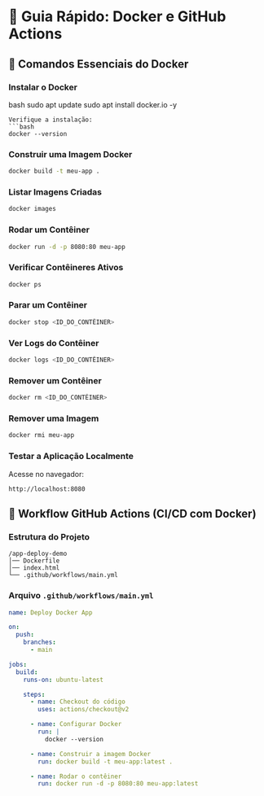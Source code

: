 # 📌 Guia Rápido: Docker e GitHub Actions

## 🐳 Comandos Essenciais do Docker

### Instalar o Docker
bash
sudo apt update
sudo apt install docker.io -y
```
Verifique a instalação:
```bash
docker --version
```

### Construir uma Imagem Docker
```bash
docker build -t meu-app .
```

### Listar Imagens Criadas
```bash
docker images
```

### Rodar um Contêiner
```bash
docker run -d -p 8080:80 meu-app
```

### Verificar Contêineres Ativos
```bash
docker ps
```

### Parar um Contêiner
```bash
docker stop <ID_DO_CONTÊINER>
```

### Ver Logs do Contêiner
```bash
docker logs <ID_DO_CONTÊINER>
```

### Remover um Contêiner
```bash
docker rm <ID_DO_CONTÊINER>
```

### Remover uma Imagem
```bash
docker rmi meu-app
```

### Testar a Aplicação Localmente
Acesse no navegador:
```
http://localhost:8080
```

## 🚀 Workflow GitHub Actions (CI/CD com Docker)

### Estrutura do Projeto
```
/app-deploy-demo
│── Dockerfile
│── index.html
└── .github/workflows/main.yml
```

### Arquivo `.github/workflows/main.yml`
```yaml
name: Deploy Docker App

on:
  push:
    branches:
      - main

jobs:
  build:
    runs-on: ubuntu-latest

    steps:
      - name: Checkout do código
        uses: actions/checkout@v2

      - name: Configurar Docker
        run: |
          docker --version

      - name: Construir a imagem Docker
        run: docker build -t meu-app:latest .

      - name: Rodar o contêiner
        run: docker run -d -p 8080:80 meu-app:latest
```
